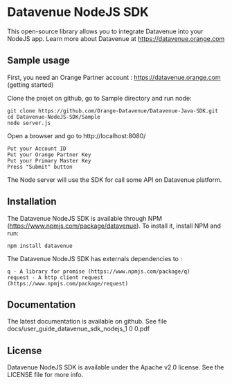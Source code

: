 # Datavenue NodeJS SDK

This open-source library allows you to integrate Datavenue into your NodeJS app.
Learn more about Datavenue at https://datavenue.orange.com

## Sample usage

First, you need an Orange Partner account : https://datavenue.orange.com (getting started)

Clone the projet on github, go to Sample directory and run node:

    git clone https://github.com/Orange-Datavenue/Datavenue-Java-SDK.git
    cd Datavenue-NodeJS-SDK/Sample
    node server.js

Open a browser and go to http://localhost:8080/

    Put your Account ID 
    Put your Orange Partner Key
    Put your Primary Master Key
    Press "Submit" button

The Node server will use the SDK for call some API on Datavenue platform.

## Installation

The Datavenue NodeJS SDK is available through NPM (https://www.npmjs.com/package/datavenue).
To install it, install NPM and run:

    npm install datavenue

The Datavenue NodeJS SDK has externals dependencies to :

    q - A library for promise (https://www.npmjs.com/package/q)
    request - A http client request (https://www.npmjs.com/package/request) 

## Documentation

The latest documentation is available on github. See file docs/user_guide_datavenue_sdk_nodejs_1 0 0.pdf


## License

Datavenue NodeJS SDK is available under the Apache v2.0 license. See the LICENSE file for more info.
